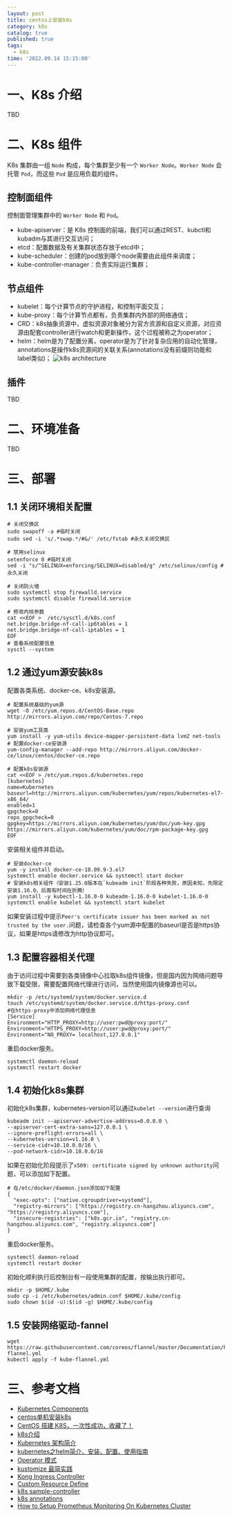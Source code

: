 ```yaml
---
layout: post
title: centos上安装k8s
category: k8s
catalog: true
published: true
tags:
  - k8s
time: '2022.09.14 15:15:00'
---
```

# 一、K8s 介绍
TBD

# 二、K8s 组件
K8s 集群由一组 `Node` 构成，每个集群至少有一个 `Worker Node`。`Worker Node` 会托管 `Pod`，而这些 `Pod` 是应用负载的组件。

## 控制面组件
控制面管理集群中的 `Worker Node` 和 `Pod`。
- kube-apiserver：是 K8s 控制面的前端，我们可以通过REST、kubctl和kubadm与其进行交互访问；
- etcd：配置数据及有关集群状态存放于etcd中；
- kube-scheduler：创建的pod放到哪个node需要由此组件来调度；
- kube-controller-manager：负责实际运行集群；

## 节点组件
- kubelet：每个计算节点的守护进程，和控制平面交互；
- kube-proxy：每个计算节点都有，负责集群内外部的网络通信；
- CRD：k8s抽象资源中，虚拟资源对象被分为官方资源和自定义资源，对应资源由配套controller进行watch和更新操作，这个过程被称之为operator；
- helm：helm是为了配置分离，operator是为了针对复杂应用的自动化管理，annotations是操作k8s资源间的关联关系(annotations没有前缀则功能和label类似)；
![k8s architecture](https://kubernetes.io/images/docs/components-of-kubernetes.svg)

## 插件
TBD

# 二、环境准备
TBD

# 三、部署
## 1.1 关闭环境相关配置
```
# 关闭交换区
sudo swapoff -a #临时关闭 
sudo sed -i 's/.*swap.*/#&/' /etc/fstab #永久关闭交换区

# 禁用selinux
setenforce 0 #临时关闭
sed -i "s/^SELINUX=enforcing/SELINUX=disabled/g" /etc/selinux/config #永久关闭

# 关闭防火墙
sudo systemctl stop firewalld.service
sudo systemctl disable firewalld.service

# 修改内核参数
cat <<EOF >  /etc/sysctl.d/k8s.conf
net.bridge.bridge-nf-call-ip6tables = 1
net.bridge.bridge-nf-call-iptables = 1
EOF
# 查看系统配置信息
sysctl --system
```

## 1.2 通过yum源安装k8s
配置各类系统、docker-ce、k8s安装源。
```
# 配置系统基础的yum源
wget -O /etc/yum.repos.d/CentOS-Base.repo http://mirrors.aliyun.com/repo/Centos-7.repo

# 安装yum工具类
yum install -y yum-utils device-mapper-persistent-data lvm2 net-tools
# 配置docker-ce安装源
yum-config-manager --add-repo http://mirrors.aliyun.com/docker-ce/linux/centos/docker-ce.repo

# 配置k8s安装源
cat <<EOF > /etc/yum.repos.d/kubernetes.repo
[kubernetes]
name=Kubernetes
baseurl=http://mirrors.aliyun.com/kubernetes/yum/repos/kubernetes-el7-x86_64/
enabled=1
gpgcheck=0
repo_gpgcheck=0
gpgkey=https://mirrors.aliyun.com/kubernetes/yum/doc/yum-key.gpg https://mirrors.aliyun.com/kubernetes/yum/doc/rpm-package-key.gpg
EOF
```
安装相关组件并启动。
```
# 安装docker-ce
yum -y install docker-ce-18.09.9-3.el7
systemctl enable docker.service && systemctl start docker
# 安装k8s相关组件（安装1.25.0版本在`kubeadm init`阶段各种失败，原因未知，先限定安装1.16.0，后面有时间在折腾）
yum install -y kubectl-1.16.0-0 kubeadm-1.16.0-0 kubelet-1.16.0-0
systemctl enable kubelet && systemctl start kubelet
```
如果安装过程中提示`Peer's certificate issuer has been marked as not trusted by the user.`问题，请检查各个yum源中配置的baseurl是否是https协议，如果是https请修改为http协议即可。

## 1.3 配置容器相关代理
由于访问过程中需要到各类镜像中心拉取k8s组件镜像，但是国内因为网络问题导致下载受限，需要配置网络代理进行访问，当然使用国内镜像源也可以。
```
mkdir -p /etc/systemd/system/docker.service.d
touch /etc/systemd/system/docker.service.d/https-proxy.conf
#在https-proxy中添加网络代理信息
[Service]
Environment="HTTP_PROXY=http://user:pwd@proxy:port/"
Environment="HTTPS_PROXY=http://user:pwd@proxy:port/"
Environment="NO_PROXY= localhost,127.0.0.1"
```
重启docker服务。
```
systemctl daemon-reload
systemctl restart docker
```

## 1.4 初始化k8s集群
初始化k8s集群，kubernetes-version可以通过`kubelet --version`进行查询
```
kubeadm init --apiserver-advertise-address=0.0.0.0 \
--apiserver-cert-extra-sans=127.0.0.1 \
--ignore-preflight-errors=all \
--kubernetes-version=v1.16.0 \
--service-cidr=10.10.0.0/16 \
--pod-network-cidr=10.18.0.0/16
```
如果在初始化阶段提示了`x509: certificate signed by unknown authority`问题，可以添加如下配置。
```
# 在/etc/docker/daemon.json添加如下配置
{
  "exec-opts": ["native.cgroupdriver=systemd"],
  "registry-mirrors": ["https://registry.cn-hangzhou.aliyuncs.com", "https://registry.aliyuncs.com"],
  "insecure-registries": ["k8s.gcr.io", "registry.cn-hangzhou.aliyuncs.com", "registry.aliyuncs.com"]
}
```
重启docker服务。
```
systemctl daemon-reload
systemctl restart docker
```
初始化顺利执行后控制台有一段使用集群的配置，按输出执行即可。
```
mkdir -p $HOME/.kube
sudo cp -i /etc/kubernetes/admin.conf $HOME/.kube/config
sudo chown $(id -u):$(id -g) $HOME/.kube/config
```

## 1.5 安装网络驱动-fannel
```
wget https://raw.githubusercontent.com/coreos/flannel/master/Documentation/kube-flannel.yml
kubectl apply -f kube-flannel.yml
```

# 三、参考文档
- [Kubernetes Components](https://kubernetes.io/docs/concepts/overview/components/)
- [centos单机安装k8s](https://blog.51cto.com/u_15144750/3113358)
- [CentOS 搭建 K8S，一次性成功，收藏了！](https://segmentfault.com/a/1190000037682150)
- [k8s介绍](https://kubernetes.io/zh-cn/docs/concepts/services-networking/ingress-controllers/)
- [Kubernetes 架构简介](https://www.redhat.com/zh/topics/containers/kubernetes-architecture)
- [kubernetes之helm简介、安装、配置、使用指南](https://cloud.tencent.com/developer/article/1444758)
- [Operator 模式](https://kubernetes.io/zh-cn/docs/concepts/extend-kubernetes/operator/)
- [kustomize 最简实践](https://zhuanlan.zhihu.com/p/92153378)
- [Kong Ingress Controller](https://zhuanlan.zhihu.com/p/136411744)
- [Custom Resource Define](https://www.qikqiak.com/k8strain/operator/crd/#:~:text=Custom%20Resource%20Define%20%E7%AE%80%E7%A7%B0CRD,%E7%B1%BB%E4%BC%BC%E4%BA%8E%E6%93%8D%E4%BD%9CPod%20%E4%B8%80%E6%A0%B7%E3%80%82)
- [k8s sample-controller](https://github.com/kubernetes/sample-controller)
- [k8s annotations](https://kubernetes.io/docs/concepts/overview/working-with-objects/annotations/)
- [How to Setup Prometheus Monitoring On Kubernetes Cluster](https://devopscube.com/setup-prometheus-monitoring-on-kubernetes/)